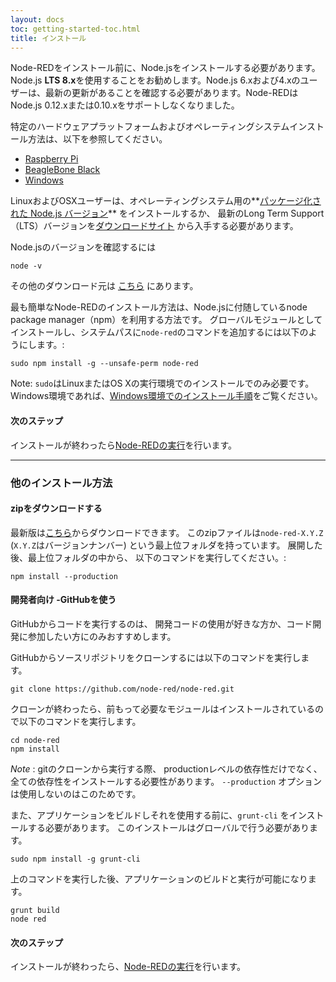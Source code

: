 ```yaml
---
layout: docs
toc: getting-started-toc.html
title: インストール
---
```


Node-REDをインストール前に、Node.jsをインストールする必要があります。Node.js **LTS 8.x**を使用することをお勧めします。Node.js 6.xおよび4.xのユーザーは、最新の更新があることを確認する必要があります。Node-REDはNode.js 0.12.xまたは0.10.xをサポートしなくなりました。

特定のハードウェアプラットフォームおよびオペレーティングシステムインストール方法は、以下を参照してください。

 - [Raspberry Pi](../hardware/raspberrypi)
 - [BeagleBone Black](../hardware/beagleboneblack)
 - [Windows](../platforms/windows)

LinuxおよびOSXユーザーは、オペレーティングシステム用の**[パッケージ化された Node.js バージョン](https://nodejs.org/en/download/package-manager/)** をインストールするか、
最新のLong Term Support（LTS）バージョンを[ダウンロードサイト](https://nodejs.org/en/download/) から入手する必要があります。

Node.jsのバージョンを確認するには

    node -v

その他のダウンロード元は [こちら](https://nodejs.org/dist/latest-v8.x/) にあります。


最も簡単なNode-REDのインストール方法は、Node.jsに付随しているnode package manager（npm）を利用する方法です。
グローバルモジュールとしてインストールし、システムパスに`node-red`のコマンドを追加するには以下のようにします。:

    sudo npm install -g --unsafe-perm node-red

<div class="doc-callout">
Note: <code>sudo</code>はLinuxまたはOS Xの実行環境でのインストールでのみ必要です。
Windows環境であれば、<a href="../platforms/windows">Windows環境でのインストール手順</a>をご覧ください。
</div>

#### 次のステップ

インストールが終わったら[Node-REDの実行](running.html)を行います。

---

### 他のインストール方法

#### zipをダウンロードする

最新版は[こちら](https://github.com/node-red/node-red/releases/latest)からダウンロードできます。
このzipファイルは`node-red-X.Y.Z` (`X.Y.Z`はバージョンナンバー) という最上位フォルダを持っています。
展開した後、最上位フォルダの中から、
以下のコマンドを実行してください。:

    npm install --production

#### 開発者向け -GitHubを使う

GitHubからコードを実行するのは、
開発コードの使用が好きな方か、コード開発に参加したい方にのみおすすめします。

GitHubからソースリポジトリをクローンするには以下のコマンドを実行します。

    git clone https://github.com/node-red/node-red.git

クローンが終わったら、前もって必要なモジュールはインストールされているので以下のコマンドを実行します。

    cd node-red
    npm install

<div class="doc-callout">
<em>Note</em> : gitのクローンから実行する際、
productionレベルの依存性だけでなく、全ての依存性をインストールする必要性があります。
 <code>--production</code> オプションは使用しないのはこのためです。
</div>

また、アプリケーションをビルドしそれを使用する前に、`grunt-cli` をインストールする必要があります。
このインストールはグローバルで行う必要があります。

    sudo npm install -g grunt-cli

上のコマンドを実行した後、アプリケーションのビルドと実行が可能になります。

    grunt build
    node red

#### 次のステップ

インストールが終わったら、[Node-REDの実行](running)を行います。
